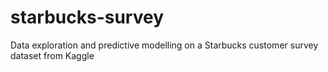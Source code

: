 # starbucks-survey
Data exploration and predictive modelling on a Starbucks customer survey dataset from Kaggle

